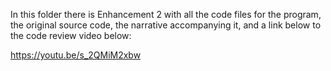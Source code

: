 In this folder there is Enhancement 2 with all the code files for the program, the original source code, the narrative accompanying it, and a link below to the code review video below:

https://youtu.be/s_2QMiM2xbw
